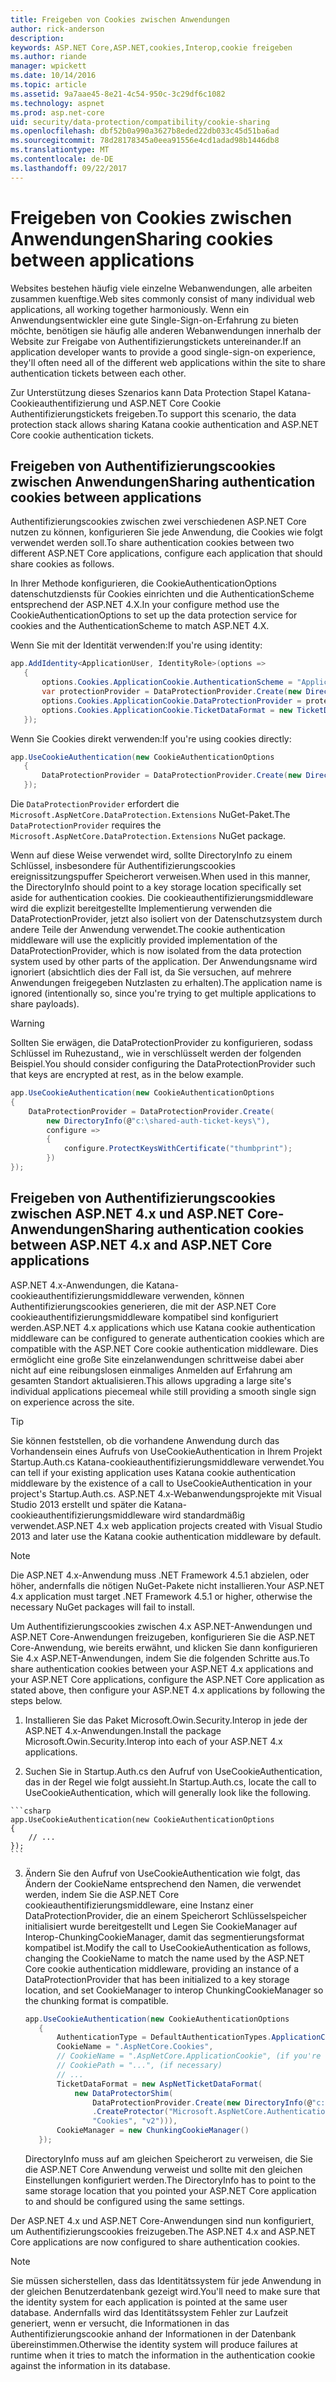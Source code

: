 ```yaml
---
title: Freigeben von Cookies zwischen Anwendungen
author: rick-anderson
description: 
keywords: ASP.NET Core,ASP.NET,cookies,Interop,cookie freigeben
ms.author: riande
manager: wpickett
ms.date: 10/14/2016
ms.topic: article
ms.assetid: 9a7aae45-8e21-4c54-950c-3c29df6c1082
ms.technology: aspnet
ms.prod: asp.net-core
uid: security/data-protection/compatibility/cookie-sharing
ms.openlocfilehash: dbf52b0a990a3627b8eded22db033c45d51ba6ad
ms.sourcegitcommit: 78d28178345a0eea91556e4cd1adad98b1446db8
ms.translationtype: MT
ms.contentlocale: de-DE
ms.lasthandoff: 09/22/2017
---
```

# <a name="sharing-cookies-between-applications"></a><span data-ttu-id="50f44-103">Freigeben von Cookies zwischen Anwendungen</span><span class="sxs-lookup"><span data-stu-id="50f44-103">Sharing cookies between applications</span></span>

<span data-ttu-id="50f44-104">Websites bestehen häufig viele einzelne Webanwendungen, alle arbeiten zusammen kuenftige.</span><span class="sxs-lookup"><span data-stu-id="50f44-104">Web sites commonly consist of many individual web applications, all working together harmoniously.</span></span> <span data-ttu-id="50f44-105">Wenn ein Anwendungsentwickler eine gute Single-Sign-on-Erfahrung zu bieten möchte, benötigen sie häufig alle anderen Webanwendungen innerhalb der Website zur Freigabe von Authentifizierungstickets untereinander.</span><span class="sxs-lookup"><span data-stu-id="50f44-105">If an application developer wants to provide a good single-sign-on experience, they'll often need all of the different web applications within the site to share authentication tickets between each other.</span></span>

<span data-ttu-id="50f44-106">Zur Unterstützung dieses Szenarios kann Data Protection Stapel Katana-Cookieauthentifizierung und ASP.NET Core Cookie Authentifizierungstickets freigeben.</span><span class="sxs-lookup"><span data-stu-id="50f44-106">To support this scenario, the data protection stack allows sharing Katana cookie authentication and ASP.NET Core cookie authentication tickets.</span></span>

## <a name="sharing-authentication-cookies-between-applications"></a><span data-ttu-id="50f44-107">Freigeben von Authentifizierungscookies zwischen Anwendungen</span><span class="sxs-lookup"><span data-stu-id="50f44-107">Sharing authentication cookies between applications</span></span>

<span data-ttu-id="50f44-108">Authentifizierungscookies zwischen zwei verschiedenen ASP.NET Core nutzen zu können, konfigurieren Sie jede Anwendung, die Cookies wie folgt verwendet werden soll.</span><span class="sxs-lookup"><span data-stu-id="50f44-108">To share authentication cookies between two different ASP.NET Core applications, configure each application that should share cookies as follows.</span></span>

<span data-ttu-id="50f44-109">In Ihrer Methode konfigurieren, die CookieAuthenticationOptions datenschutzdiensts für Cookies einrichten und die AuthenticationScheme entsprechend der ASP.NET 4.X.</span><span class="sxs-lookup"><span data-stu-id="50f44-109">In your configure method use the CookieAuthenticationOptions to set up the data protection service for cookies and the AuthenticationScheme to match ASP.NET 4.X.</span></span>

<span data-ttu-id="50f44-110">Wenn Sie mit der Identität verwenden:</span><span class="sxs-lookup"><span data-stu-id="50f44-110">If you're using identity:</span></span>

```csharp
app.AddIdentity<ApplicationUser, IdentityRole>(options =>
   {
       options.Cookies.ApplicationCookie.AuthenticationScheme = "ApplicationCookie";
       var protectionProvider = DataProtectionProvider.Create(new DirectoryInfo(@"c:\shared-auth-ticket-keys\"));
       options.Cookies.ApplicationCookie.DataProtectionProvider = protectionProvider;
       options.Cookies.ApplicationCookie.TicketDataFormat = new TicketDataFormat(protectionProvider.CreateProtector("Microsoft.AspNetCore.Authentication.Cookies.CookieAuthenticationMiddleware", "Cookies", "v2"));
   });
   ```

<span data-ttu-id="50f44-111">Wenn Sie Cookies direkt verwenden:</span><span class="sxs-lookup"><span data-stu-id="50f44-111">If you're using cookies directly:</span></span>

```csharp
app.UseCookieAuthentication(new CookieAuthenticationOptions
   {
       DataProtectionProvider = DataProtectionProvider.Create(new DirectoryInfo(@"c:\shared-auth-ticket-keys\"))
   });
   ```
   
<span data-ttu-id="50f44-112">Die `DataProtectionProvider` erfordert die `Microsoft.AspNetCore.DataProtection.Extensions` NuGet-Paket.</span><span class="sxs-lookup"><span data-stu-id="50f44-112">The `DataProtectionProvider` requires the `Microsoft.AspNetCore.DataProtection.Extensions` NuGet package.</span></span>

<span data-ttu-id="50f44-113">Wenn auf diese Weise verwendet wird, sollte DirectoryInfo zu einem Schlüssel, insbesondere für Authentifizierungscookies ereignissitzungspuffer Speicherort verweisen.</span><span class="sxs-lookup"><span data-stu-id="50f44-113">When used in this manner, the DirectoryInfo should point to a key storage location specifically set aside for authentication cookies.</span></span> <span data-ttu-id="50f44-114">Die cookieauthentifizierungsmiddleware wird die explizit bereitgestellte Implementierung verwenden die DataProtectionProvider, jetzt also isoliert von der Datenschutzsystem durch andere Teile der Anwendung verwendet.</span><span class="sxs-lookup"><span data-stu-id="50f44-114">The cookie authentication middleware will use the explicitly provided implementation of the DataProtectionProvider, which is now isolated from the data protection system used by other parts of the application.</span></span> <span data-ttu-id="50f44-115">Der Anwendungsname wird ignoriert (absichtlich dies der Fall ist, da Sie versuchen, auf mehrere Anwendungen freigegeben Nutzlasten zu erhalten).</span><span class="sxs-lookup"><span data-stu-id="50f44-115">The application name is ignored (intentionally so, since you're trying to get multiple applications to share payloads).</span></span>

>[!WARNING]
><span data-ttu-id="50f44-116">Sollten Sie erwägen, die DataProtectionProvider zu konfigurieren, sodass Schlüssel im Ruhezustand,, wie in verschlüsselt werden der folgenden Beispiel.</span><span class="sxs-lookup"><span data-stu-id="50f44-116">You should consider configuring the DataProtectionProvider such that keys are encrypted at rest, as in the below example.</span></span>
>
>
>  ```csharp
>  app.UseCookieAuthentication(new CookieAuthenticationOptions
>  {
>      DataProtectionProvider = DataProtectionProvider.Create(
>          new DirectoryInfo(@"c:\shared-auth-ticket-keys\"),
>          configure =>
>          {
>              configure.ProtectKeysWithCertificate("thumbprint");
>          })
>  });
>  ```

## <a name="sharing-authentication-cookies-between-aspnet-4x-and-aspnet-core-applications"></a><span data-ttu-id="50f44-117">Freigeben von Authentifizierungscookies zwischen ASP.NET 4.x und ASP.NET Core-Anwendungen</span><span class="sxs-lookup"><span data-stu-id="50f44-117">Sharing authentication cookies between ASP.NET 4.x and ASP.NET Core applications</span></span>

<span data-ttu-id="50f44-118">ASP.NET 4.x-Anwendungen, die Katana-cookieauthentifizierungsmiddleware verwenden, können Authentifizierungscookies generieren, die mit der ASP.NET Core cookieauthentifizierungsmiddleware kompatibel sind konfiguriert werden.</span><span class="sxs-lookup"><span data-stu-id="50f44-118">ASP.NET 4.x applications which use Katana cookie authentication middleware can be configured to generate authentication cookies which are compatible with the ASP.NET Core cookie authentication middleware.</span></span> <span data-ttu-id="50f44-119">Dies ermöglicht eine große Site einzelanwendungen schrittweise dabei aber nicht auf eine reibungslosen einmaliges Anmelden auf Erfahrung am gesamten Standort aktualisieren.</span><span class="sxs-lookup"><span data-stu-id="50f44-119">This allows upgrading a large site's individual applications piecemeal while still providing a smooth single sign on experience across the site.</span></span>

>[!TIP]
> <span data-ttu-id="50f44-120">Sie können feststellen, ob die vorhandene Anwendung durch das Vorhandensein eines Aufrufs von UseCookieAuthentication in Ihrem Projekt Startup.Auth.cs Katana-cookieauthentifizierungsmiddleware verwendet.</span><span class="sxs-lookup"><span data-stu-id="50f44-120">You can tell if your existing application uses Katana cookie authentication middleware by the existence of a call to UseCookieAuthentication in your project's Startup.Auth.cs.</span></span> <span data-ttu-id="50f44-121">ASP.NET 4.x-Webanwendungsprojekte mit Visual Studio 2013 erstellt und später die Katana-cookieauthentifizierungsmiddleware wird standardmäßig verwendet.</span><span class="sxs-lookup"><span data-stu-id="50f44-121">ASP.NET 4.x web application projects created with Visual Studio 2013 and later use the Katana cookie authentication middleware by default.</span></span>

> [!NOTE]
> <span data-ttu-id="50f44-122">Die ASP.NET 4.x-Anwendung muss .NET Framework 4.5.1 abzielen, oder höher, andernfalls die nötigen NuGet-Pakete nicht installieren.</span><span class="sxs-lookup"><span data-stu-id="50f44-122">Your ASP.NET 4.x application must target .NET Framework 4.5.1 or higher, otherwise the necessary NuGet packages will fail to install.</span></span>

<span data-ttu-id="50f44-123">Um Authentifizierungscookies zwischen 4.x ASP.NET-Anwendungen und ASP.NET Core-Anwendungen freizugeben, konfigurieren Sie die ASP.NET Core-Anwendung, wie bereits erwähnt, und klicken Sie dann konfigurieren Sie 4.x ASP.NET-Anwendungen, indem Sie die folgenden Schritte aus.</span><span class="sxs-lookup"><span data-stu-id="50f44-123">To share authentication cookies between your ASP.NET 4.x applications and your ASP.NET Core applications, configure the ASP.NET Core application as stated above, then configure your ASP.NET 4.x applications by following the steps below.</span></span>

1.  <span data-ttu-id="50f44-124">Installieren Sie das Paket Microsoft.Owin.Security.Interop in jede der ASP.NET 4.x-Anwendungen.</span><span class="sxs-lookup"><span data-stu-id="50f44-124">Install the package Microsoft.Owin.Security.Interop into each of your ASP.NET 4.x applications.</span></span>

2.   <span data-ttu-id="50f44-125">Suchen Sie in Startup.Auth.cs den Aufruf von UseCookieAuthentication, das in der Regel wie folgt aussieht.</span><span class="sxs-lookup"><span data-stu-id="50f44-125">In Startup.Auth.cs, locate the call to UseCookieAuthentication, which will generally look like the following.</span></span>

    ```csharp
    app.UseCookieAuthentication(new CookieAuthenticationOptions
    {
        // ...
    });
    ```
    
3.  <span data-ttu-id="50f44-126">Ändern Sie den Aufruf von UseCookieAuthentication wie folgt, das Ändern der CookieName entsprechend den Namen, die verwendet werden, indem Sie die ASP.NET Core cookieauthentifizierungsmiddleware, eine Instanz einer DataProtectionProvider, die an einem Speicherort Schlüsselspeicher initialisiert wurde bereitgestellt und Legen Sie CookieManager auf Interop-ChunkingCookieManager, damit das segmentierungsformat kompatibel ist.</span><span class="sxs-lookup"><span data-stu-id="50f44-126">Modify the call to UseCookieAuthentication as follows, changing the CookieName to match the name used by the ASP.NET Core cookie authentication middleware, providing an instance of a DataProtectionProvider that has been initialized to a key storage location, and set CookieManager to interop ChunkingCookieManager so the chunking format is compatible.</span></span>

    ```csharp
    app.UseCookieAuthentication(new CookieAuthenticationOptions
       {
           AuthenticationType = DefaultAuthenticationTypes.ApplicationCookie,
           CookieName = ".AspNetCore.Cookies",
           // CookieName = ".AspNetCore.ApplicationCookie", (if you're using identity)
           // CookiePath = "...", (if necessary)
           // ...
           TicketDataFormat = new AspNetTicketDataFormat(
               new DataProtectorShim(
                   DataProtectionProvider.Create(new DirectoryInfo(@"c:\shared-auth-ticket-keys\"))
                   .CreateProtector("Microsoft.AspNetCore.Authentication.Cookies.CookieAuthenticationMiddleware",
                   "Cookies", "v2"))),
           CookieManager = new ChunkingCookieManager()
       });
       ```
    <span data-ttu-id="50f44-127">DirectoryInfo muss auf am gleichen Speicherort zu verweisen, die Sie die ASP.NET Core Anwendung verweist und sollte mit den gleichen Einstellungen konfiguriert werden.</span><span class="sxs-lookup"><span data-stu-id="50f44-127">The DirectoryInfo has to point to the same storage location that you pointed your ASP.NET Core application to and should be configured using the same settings.</span></span>

<span data-ttu-id="50f44-128">Der ASP.NET 4.x und ASP.NET Core-Anwendungen sind nun konfiguriert, um Authentifizierungscookies freizugeben.</span><span class="sxs-lookup"><span data-stu-id="50f44-128">The ASP.NET 4.x and ASP.NET Core applications are now configured to share authentication cookies.</span></span>

> [!NOTE]
> <span data-ttu-id="50f44-129">Sie müssen sicherstellen, dass das Identitätssystem für jede Anwendung in der gleichen Benutzerdatenbank gezeigt wird.</span><span class="sxs-lookup"><span data-stu-id="50f44-129">You'll need to make sure that the identity system for each application is pointed at the same user database.</span></span> <span data-ttu-id="50f44-130">Andernfalls wird das Identitätssystem Fehler zur Laufzeit generiert, wenn er versucht, die Informationen in das Authentifizierungscookie anhand der Informationen in der Datenbank übereinstimmen.</span><span class="sxs-lookup"><span data-stu-id="50f44-130">Otherwise the identity system will produce failures at runtime when it tries to match the information in the authentication cookie against the information in its database.</span></span>
